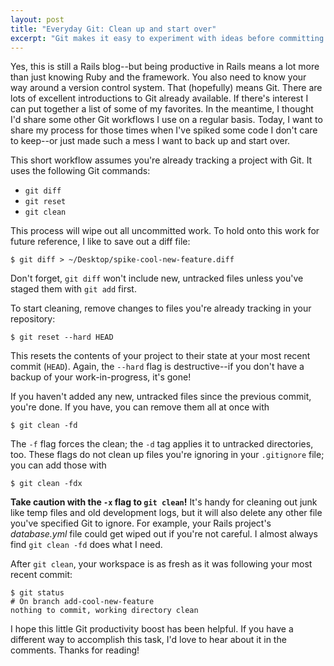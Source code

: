 ```yaml
---
layout: post
title: "Everyday Git: Clean up and start over"
excerpt: "Git makes it easy to experiment with ideas before committing them for posterity. Here's one way to get rid of those experiments when they go bad."
---
```


Yes, this is still a Rails blog--but being productive in Rails means a lot more than just knowing Ruby and the framework. You also need to know your way around a version control system. That (hopefully) means Git. There are lots of excellent introductions to Git already available. If there's interest I can put together a list of some of my favorites. In the meantime, I thought I'd share some other Git workflows I use on a regular basis. Today, I want to share my process for those times when I've spiked some code I don't care to keep--or just made such a mess I want to back up and start over.

This short workflow assumes you're already tracking a project with Git. It uses the following Git commands:

- `git diff`
- `git reset`
- `git clean`

This process will wipe out all uncommitted work. To hold onto this work for future reference, I like to save out a diff file:

    $ git diff > ~/Desktop/spike-cool-new-feature.diff

Don't forget, `git diff` won't include new, untracked files unless you've staged them with `git add` first.

To start cleaning, remove changes to files you're already tracking in your repository:

    $ git reset --hard HEAD

This resets the contents of your project to their state at your most recent commit (`HEAD`). Again, the `--hard` flag is destructive--if you don't have a backup of your work-in-progress, it's gone!

If you haven't added any new, untracked files since the previous commit, you're done. If you have, you can remove them all at once with

    $ git clean -fd

The `-f` flag forces the clean; the `-d` tag applies it to untracked directories, too. These flags do not clean up files you're ignoring in your `.gitignore` file; you can add those with

    $ git clean -fdx

**Take caution with the `-x` flag to `git clean`!** It's handy for cleaning out junk like temp files and old development logs, but it will also delete any other file you've specified Git to ignore. For example, your Rails project's *database.yml* file could get wiped out if you're not careful. I almost always find `git clean -fd` does what I need.

After `git clean`, your workspace is as fresh as it was following your most recent commit:

    $ git status
    # On branch add-cool-new-feature
    nothing to commit, working directory clean

I hope this little Git productivity boost has been helpful. If you have a different way to accomplish this task, I'd love to hear about it in the comments. Thanks for reading!

